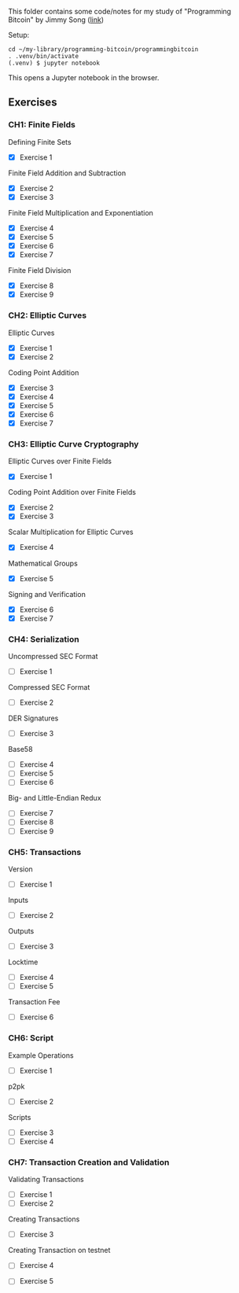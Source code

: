 This folder contains some code/notes for my study of "Programming Bitcoin" by Jimmy Song ([link](https://www.amazon.com/Programming-Bitcoin-Learn-Program-Scratch/dp/1492031496))

Setup:
```
cd ~/my-library/programming-bitcoin/programmingbitcoin
. .venv/bin/activate
(.venv) $ jupyter notebook
```

This opens a Jupyter notebook in the browser.

## Exercises

### CH1: Finite Fields

Defining Finite Sets
- [x] Exercise 1 

Finite Field Addition and Subtraction
- [x] Exercise 2
- [x] Exercise 3

Finite Field Multiplication and Exponentiation
- [x] Exercise 4
- [x] Exercise 5
- [x] Exercise 6
- [x] Exercise 7

Finite Field Division
- [x] Exercise 8
- [x] Exercise 9

### CH2: Elliptic Curves

Elliptic Curves
- [x] Exercise 1
- [x] Exercise 2

Coding Point Addition
- [x] Exercise 3
- [x] Exercise 4
- [x] Exercise 5
- [x] Exercise 6
- [x] Exercise 7

### CH3: Elliptic Curve Cryptography

Elliptic Curves over Finite Fields
- [x] Exercise 1

Coding Point Addition over Finite Fields
- [x] Exercise 2
- [x] Exercise 3

Scalar Multiplication for Elliptic Curves
- [x] Exercise 4

Mathematical Groups
- [x] Exercise 5

Signing and Verification
- [x] Exercise 6
- [x] Exercise 7

### CH4: Serialization

Uncompressed SEC Format
- [ ] Exercise 1

Compressed SEC Format
- [ ] Exercise 2

DER Signatures
- [ ] Exercise 3

Base58
- [ ] Exercise 4
- [ ] Exercise 5
- [ ] Exercise 6

Big- and Little-Endian Redux
- [ ] Exercise 7
- [ ] Exercise 8
- [ ] Exercise 9

### CH5: Transactions

Version
- [ ] Exercise 1

Inputs
- [ ] Exercise 2

Outputs
- [ ] Exercise 3

Locktime
- [ ] Exercise 4
- [ ] Exercise 5

Transaction Fee
- [ ] Exercise 6

### CH6: Script

Example Operations
- [ ] Exercise 1

p2pk
- [ ] Exercise 2

Scripts
- [ ] Exercise 3
- [ ] Exercise 4

### CH7: Transaction Creation and Validation

Validating Transactions
- [ ] Exercise 1
- [ ] Exercise 2

Creating Transactions
- [ ] Exercise 3

Creating Transaction on testnet
- [ ] Exercise 4
- [ ] Exercise 5

